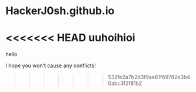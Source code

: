 # HackerJ0sh.github.io

<<<<<<< HEAD
uuhoihioi
=======
hello

I hope you won’t cause any conflicts!
>>>>>>> 532fe2a7b2b3f9ae81f69782e3b40abc3f2f81b2
